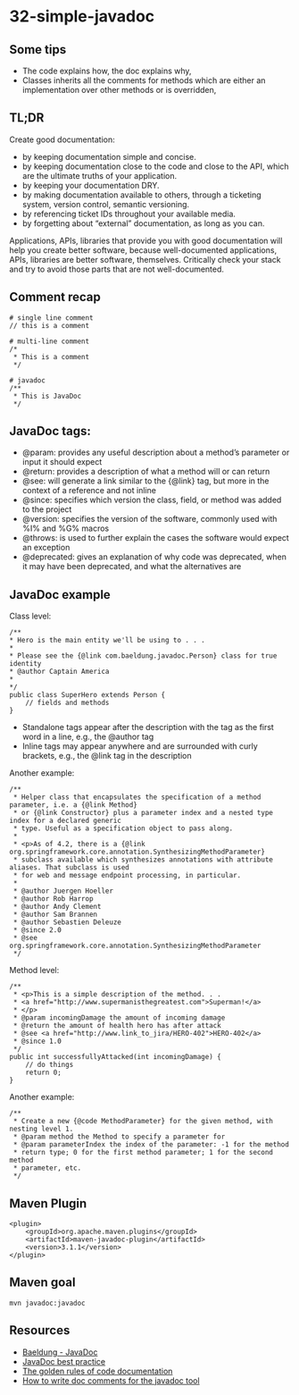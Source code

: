 # 32-simple-javadoc

## Some tips

- The code explains how, the doc explains why,
- Classes inherits all the comments for methods which are either an implementation over other methods or is overridden, 

## TL;DR
Create good documentation:

- by keeping documentation simple and concise.
- by keeping documentation close to the code and close to the API, which are the ultimate truths of your application.
- by keeping your documentation DRY.
- by making documentation available to others, through a ticketing system, version control, semantic versioning.
- by referencing ticket IDs throughout your available media.
- by forgetting about “external” documentation, as long as you can.

Applications, APIs, libraries that provide you with good documentation will help you create better software, because well-documented applications, APIs, libraries are better software, themselves. Critically check your stack and try to avoid those parts that are not well-documented. 

## Comment recap

```
# single line comment
// this is a comment

# multi-line comment
/*
 * This is a comment
 */

# javadoc 
/**
 * This is JavaDoc
 */
```

## JavaDoc tags:

- @param: provides any useful description about a method’s parameter or input it should expect
- @return: provides a description of what a method will or can return
- @see: will generate a link similar to the {@link} tag, but more in the context of a reference and not inline
- @since: specifies which version the class, field, or method was added to the project
- @version: specifies the version of the software, commonly used with %I% and %G% macros
- @throws: is used to further explain the cases the software would expect an exception
- @deprecated: gives an explanation of why code was deprecated, when it may have been deprecated, and what the alternatives are

## JavaDoc example
Class level:

```
/**
* Hero is the main entity we'll be using to . . .
* 
* Please see the {@link com.baeldung.javadoc.Person} class for true identity
* @author Captain America
* 
*/
public class SuperHero extends Person {
    // fields and methods
}
```

- Standalone tags appear after the description with the tag as the first word in a line, e.g., the @author tag
- Inline tags may appear anywhere and are surrounded with curly brackets, e.g., the @link tag in the description

Another example:

```
/**
 * Helper class that encapsulates the specification of a method parameter, i.e. a {@link Method}
 * or {@link Constructor} plus a parameter index and a nested type index for a declared generic
 * type. Useful as a specification object to pass along.
 *
 * <p>As of 4.2, there is a {@link org.springframework.core.annotation.SynthesizingMethodParameter}
 * subclass available which synthesizes annotations with attribute aliases. That subclass is used
 * for web and message endpoint processing, in particular.
 *
 * @author Juergen Hoeller
 * @author Rob Harrop
 * @author Andy Clement
 * @author Sam Brannen
 * @author Sebastien Deleuze
 * @since 2.0
 * @see org.springframework.core.annotation.SynthesizingMethodParameter
 */
```

Method level:
```
/**
 * <p>This is a simple description of the method. . .
 * <a href="http://www.supermanisthegreatest.com">Superman!</a>
 * </p>
 * @param incomingDamage the amount of incoming damage
 * @return the amount of health hero has after attack
 * @see <a href="http://www.link_to_jira/HERO-402">HERO-402</a>
 * @since 1.0
 */
public int successfullyAttacked(int incomingDamage) {
    // do things
    return 0;
}
```

Another example:

```
/**
 * Create a new {@code MethodParameter} for the given method, with nesting level 1.
 * @param method the Method to specify a parameter for
 * @param parameterIndex the index of the parameter: -1 for the method
 * return type; 0 for the first method parameter; 1 for the second method
 * parameter, etc.
 */
```

## Maven Plugin

```
<plugin>
    <groupId>org.apache.maven.plugins</groupId>
    <artifactId>maven-javadoc-plugin</artifactId>
    <version>3.1.1</version>
</plugin>
```

## Maven goal

```
mvn javadoc:javadoc
```

## Resources
- [Baeldung - JavaDoc](https://www.baeldung.com/javadoc)
- [JavaDoc best practice](https://dzone.com/articles/best-practices-of-code-documentation-in-java)
- [The golden rules of code documentation](https://blog.jooq.org/2013/02/26/the-golden-rules-of-code-documentation/)
- [How to write doc comments for the javadoc tool](https://www.oracle.com/technetwork/java/javase/documentation/index-137868.html#styleguide)
